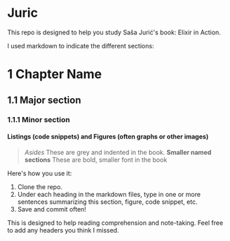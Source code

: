 # Juric
This repo is designed to help you study Saša Jurić's book: Elixir in Action. 

I used markdown to indicate the different sections:
# 1 Chapter Name
## 1.1 Major section
### 1.1.1 Minor section
#### Listings (code snippets) and Figures (often graphs or other images)
> *Asides*
> These are grey and indented in the book.
**Smaller named sections** These are bold, smaller font in the book

Here's how you use it:

1. Clone the repo.
2. Under each heading in the markdown files, type in one or more sentences summarizing this section, figure, code snippet, etc.
3. Save and commit often!

This is designed to help reading comprehension and note-taking. Feel free to add any headers you think I missed. 
